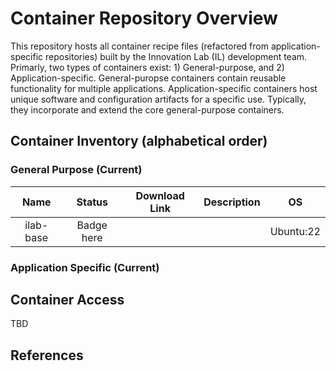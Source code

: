 # Container Repository Overview

This repository hosts all container recipe files (refactored from application-specific repositories) 
built by the Innovation Lab (IL) development team.  Primarly, two types of containers exist: 1) General-purpose, 
and 2) Application-specific.  General-puropse containers contain reusable 
functionality for multiple applications.  Application-specific containers host unique software 
and configuration artifacts for a specific use.  Typically, they incorporate and extend the 
core general-purpose containers.

## Container Inventory (alphabetical order)

### General Purpose (Current)

| Name           | Status         | Download Link| Description  | OS        |
| :------------: |:--------------:|:------------:|:------------:|:---------:|
| ilab-base      |   Badge here   |              |              | Ubuntu:22 |


### Application Specific (Current)


## Container Access

TBD

## References